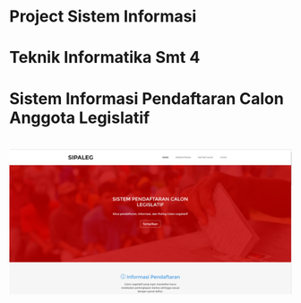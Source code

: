 # Project Sistem Informasi
# Teknik Informatika Smt 4
# Sistem Informasi Pendaftaran Calon Anggota Legislatif
# 

![dokumentasi](1.PNG)
